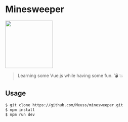 # Minesweeper
<a href="https://vuejs.org" target="_blank"><img width="150" src="https://vuejs.org/images/logo.png" /></a>

> Learning some Vue.js while having some fun. 💣  💥


## Usage

``` bash
$ git clone https://github.com/Meuss/minesweeper.git
$ npm install
$ npm run dev
```